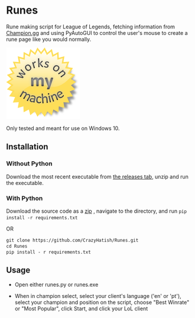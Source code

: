 # Runes
Rune making script for League of Legends, fetching information from [Champion.gg](https://champion.gg) and using PyAutoGUI to control the user's mouse to create a rune page like you would normally.

![seal of approval.png](./assets/seal%20of%20approval.png)

Only tested and meant for use on Windows 10.

## Installation

### Without Python
Download the most recent executable from [the releases tab](https://github.com/CrazyHatish/Runes/releases), unzip and run the executable.


### With Python
Download the source code as a [zip](https://github.com/CrazyHatish/Runes/archive/master.zip) , navigate to the directory, and run ```pip install -r requirements.txt```

OR

```
git clone https://github.com/CrazyHatish/Runes.git 
cd Runes
pip install - r requirements.txt
```

## Usage

- Open either runes.py or runes.exe

- When in champion select, select your client's language ('en' or 'pt'), select your champion and position on the script, choose "Best Winrate" or "Most Popular", click Start, and click your LoL client
